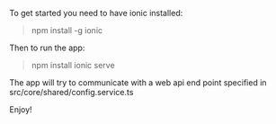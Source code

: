To get started you need to have ionic installed:

> npm install -g ionic

Then to run the app:

> npm install
> ionic serve

The app will try to communicate with a web api end point specified in src/core/shared/config.service.ts

Enjoy!